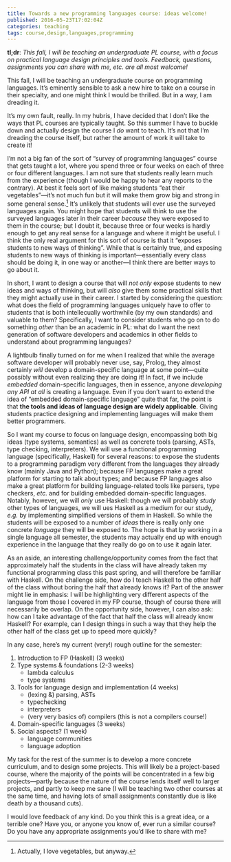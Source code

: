 ```yaml
---
title: Towards a new programming languages course: ideas welcome!
published: 2016-05-23T17:02:04Z
categories: teaching
tags: course,design,languages,programming
---
```


<p><strong>tl;dr</strong>: <em>This fall, I will be teaching an undergraduate PL course, with a focus on practical language design principles and tools. Feedback, questions, assignments you can share with me, etc. are all most welcome!</em></p>
<p>This fall, I will be teaching an undergraduate course on programming languages. It’s eminently sensible to ask a new hire to take on a course in their specialty, and one might think I would be thrilled. But in a way, I am dreading it.</p>
<p>It’s my own fault, really. In my hubris, I have decided that I don’t like the ways that PL courses are typically taught. So this summer I have to buckle down and actually design the course I <em>do</em> want to teach. It’s not that I’m dreading the course itself, but rather the amount of work it will take to create it!</p>
<p>I’m not a big fan of the sort of “survey of programming languages” course that gets taught a lot, where you spend three or four weeks on each of three or four different languages. I am not sure that students really learn much from the experience (though I would be happy to hear any reports to the contrary). At best it feels sort of like making students “eat their vegetables”—it’s not much fun but it will make them grow big and strong in some general sense.<a href="#fn1" class="footnoteRef" id="fnref1"><sup>1</sup></a> It’s unlikely that students will ever use the surveyed languages again. You might hope that students will think to use the surveyed languages later in their career <em>because</em> they were exposed to them in the course; but I doubt it, because three or four weeks is hardly enough to get any real sense for a language and where it might be useful. I think the only real argument for this sort of course is that it “exposes students to new ways of thinking”. While that is certainly true, and exposing students to new ways of thinking is important—essentially every class should be doing it, in one way or another—I think there are better ways to go about it.</p>
<p>In short, I want to design a course that will <em>not only</em> expose students to new ideas and ways of thinking, but will <em>also</em> give them some practical skills that they might actually use in their career. I started by considering the question: what does the field of programming languages uniquely have to offer to students that is both intellecually worthwhile (by my own standards) and valuable to them? Specifically, I want to consider students who go on to do something <em>other</em> than be an academic in PL: what do I want the next generation of software developers and academics in other fields to understand about programming languages?</p>
<p>A lightbulb finally turned on for me when I realized that while the average software developer will probably never use, say, Prolog, they almost certainly <em>will</em> develop a domain-specific language at some point—quite possibly without even realizing they are doing it! In fact, if we include <em>embedded</em> domain-specific languages, then in essence, anyone <em>developing any API at all</em> is creating a language. Even if you don’t want to extend the idea of “embedded domain-specific language” quite that far, the point is that <strong>the tools and ideas of language design are widely applicable</strong>. Giving students practice designing and implementing languages will make them better programmers.</p>
<p>So I want my course to focus on language design, encompassing both big ideas (type systems, semantics) as well as concrete tools (parsing, ASTs, type checking, interpreters). We will use a functional programming language (specifically, Haskell) for several reasons: to expose the students to a programming paradigm very different from the languages they already know (mainly Java and Python); because FP languages make a great platform for starting to talk about types; and because FP languages also make a great platform for building language-related tools like parsers, type checkers, <em>etc.</em> and for building embedded domain-specific languages. Notably, however, we will <em>only</em> use Haskell: though we will probably <em>study</em> other types of languages, we will ues Haskell as a medium for our study, <em>e.g.</em> by implementing simplified versions of them in Haskell. So while the students will be exposed to a number of <em>ideas</em> there is really only one concrete <em>language</em> they will be exposed to. The hope is that by working in a single language all semester, the students may actually end up with enough experience in the language that they really do go on to use it again later.</p>
<p>As an aside, an interesting challenge/opportunity comes from the fact that approximately half the students in the class will have already taken my functional programming class this past spring, and will therefore be familiar with Haskell. On the challenge side, how do I teach Haskell to the other half of the class without boring the half that already knows it? Part of the answer might lie in emphasis: I will be highlighting very different aspects of the language from those I covered in my FP course, though of course there will necessarily be overlap. On the opportunity side, however, I can also ask: how can I take advantage of the fact that half the class will already know Haskell? For example, can I design things in such a way that they help the other half of the class get up to speed more quickly?</p>
<p>In any case, here’s my current (very!) rough outline for the semester:</p>
<ol style="list-style-type:decimal;">
<li>Introduction to FP (Haskell) (3 weeks)</li>
<li>Type systems &amp; foundations (2-3 weeks)
<ul>
<li>lambda calculus</li>
<li>type systems</li>
</ul></li>
<li>Tools for language design and implementation (4 weeks)
<ul>
<li>(lexing &amp;) parsing, ASTs</li>
<li>typechecking</li>
<li>interpreters</li>
<li>(very very basics of) compilers (this is not a compilers course!)</li>
</ul></li>
<li>Domain-specific languages (3 weeks)</li>
<li>Social aspects? (1 week)
<ul>
<li>language communities</li>
<li>language adoption</li>
</ul></li>
</ol>
<p>My task for the rest of the summer is to develop a more concrete curriculum, and to design some projects. This will likely be a project-based course, where the majority of the points will be concentrated in a few big projects—partly because the nature of the course lends itself well to larger projects, and partly to keep me sane (I will be teaching two other courses at the same time, and having lots of small assignments constantly due is like death by a thousand cuts).</p>
<p>I would love feedback of any kind. Do you think this is a great idea, or a terrible one? Have you, or anyone you know of, ever run a similar course? Do you have any appropriate assignments you’d like to share with me?</p>
<div id="refs" class="references">

</div>
<div class="footnotes">
<hr />
<ol>
<li id="fn1"><p>Actually, I love vegetables, but anyway.<a href="#fnref1">↩</a></p></li>
</ol>
</div>

